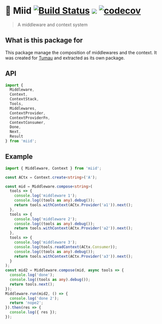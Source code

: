 # 🏯 Miid [![Build Status](https://travis-ci.org/etienne-dldc/miid.svg?branch=master)](https://travis-ci.org/etienne-dldc/miid) [![](https://badgen.net/bundlephobia/minzip/miid)](https://bundlephobia.com/result?p=miid) [![codecov](https://codecov.io/gh/etienne-dldc/miid/branch/master/graph/badge.svg)](https://codecov.io/gh/etienne-dldc/miid)

> A middleware and context system

## What is this package for

This package manage the composition of middlewares and the context.
It was created for [Tumau](https://github.com/etienne-dldc/tumau) and extracted as its own package.

## API

```ts
import {
  Middleware,
  Context,
  ContextStack,
  Tools,
  Middlewares,
  ContextProvider,
  ContextProviderFn,
  ContextConsumer,
  Done,
  Next,
  Result
} from 'miid';
```

## Example

```ts
import { Middleware, Context } from 'miid';

const ACtx = Context.create<string>('A');

const mid = Middleware.compose<string>(
  tools => {
    console.log('middleware 1');
    console.log((tools as any).debug());
    return tools.withContext(ACtx.Provider('a1')).next();
  },
  tools => {
    console.log('middleware 2');
    console.log((tools as any).debug());
    return tools.withContext(ACtx.Provider('a2')).next();
  },
  tools => {
    console.log('middleware 3');
    console.log(tools.readContext(ACtx.Consumer));
    console.log((tools as any).debug());
    return tools.withContext(ACtx.Provider('a3')).next();
  }
);
const mid2 = Middleware.compose(mid, async tools => {
  console.log('done');
  console.log((tools as any).debug());
  return tools.next();
});
Middleware.run(mid2, () => {
  console.log('done 2');
  return 'nope2';
}).then(res => {
  console.log({ res });
});
```
